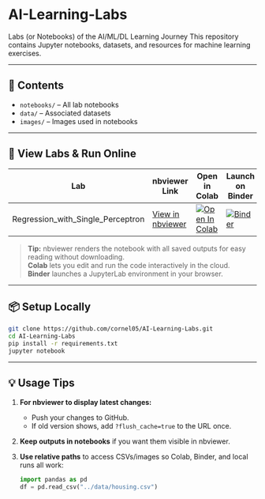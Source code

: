 # AI-Learning-Labs
Labs (or Notebooks) of the AI/ML/DL Learning Journey
This repository contains Jupyter notebooks, datasets, and resources for machine learning exercises.

---

## 📂 Contents
- `notebooks/` – All lab notebooks
- `data/` – Associated datasets
- `images/` – Images used in notebooks

---

## 📄 View Labs & Run Online

| Lab | nbviewer Link | Open in Colab | Launch on Binder |
|-----|---------------|---------------|------------------|
| Regression_with_Single_Perceptron | [View in nbviewer](https://nbviewer.org/github/cornel05/AI-Learning-Labs/blob/main/notebooks/regression_with_single_perceptron.ipynb) | [![Open In Colab](https://colab.research.google.com/assets/colab-badge.svg)](https://colab.research.google.com/github/cornel05/AI-Learning-Labs/blob/main/notebooks/regression_with_single_perceptron.ipynb) | [![Binder](https://mybinder.org/badge_logo.svg)](https://mybinder.org/v2/gh/cornel05/AI-Learning-Labs/main?urlpath=lab/tree/notebooks/regression_with_single_perceptron.ipynb) |

> **Tip:** nbviewer renders the notebook with all saved outputs for easy reading without downloading.  
> **Colab** lets you edit and run the code interactively in the cloud.  
> **Binder** launches a JupyterLab environment in your browser.

---

## 📦 Setup Locally

```bash
git clone https://github.com/cornel05/AI-Learning-Labs.git
cd AI-Learning-Labs
pip install -r requirements.txt
jupyter notebook
```
---

## **💡 Usage Tips**
1. **For nbviewer to display latest changes:**  
   - Push your changes to GitHub.
   - If old version shows, add `?flush_cache=true` to the URL once.

2. **Keep outputs in notebooks** if you want them visible in nbviewer.

3. **Use relative paths** to access CSVs/images so Colab, Binder, and local runs all work:
   ```python
   import pandas as pd
   df = pd.read_csv("../data/housing.csv")
    ```